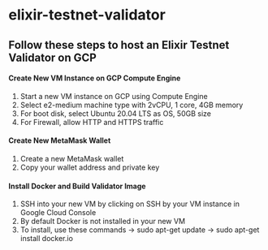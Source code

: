 # elixir-testnet-validator

## Follow these steps to host an Elixir Testnet Validator on GCP

#### Create New VM Instance on GCP Compute Engine
1. Start a new VM instance on GCP using Compute Engine 
2. Select e2-medium machine type with 2vCPU, 1 core, 4GB memory
3. For boot disk, select Ubuntu 20.04 LTS as OS, 50GB size
4. For Firewall, allow HTTP and HTTPS traffic

#### Create New MetaMask Wallet
1. Create a new MetaMask wallet
2. Copy your wallet address and private key

#### Install Docker and Build Validator Image
1. SSH into your new VM by clicking on SSH by your VM instance in Google Cloud Console
1. By default Docker is not installed in your new VM
2. To install, use these commands -> sudo apt-get update -> sudo apt-get install docker.io